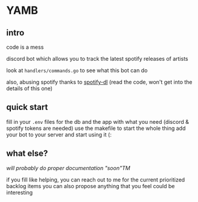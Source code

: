 # YAMB

## intro

code is a mess

discord bot which allows you to track the latest spotify releases of artists

look at `handlers/commands.go` to see what this bot can do

also, abusing spotify thanks to [spotify-dl](https://github.com/GuillemCastro/spotify-dl) (read the code, won't get into the details of this one)

## quick start

fill in your `.env` files for the db and the app with what you need (discord & spotify tokens are needed)
use the makefile to start the whole thing
add your bot to your server and start using it (:


## what else?

*will probably do proper documentation "soon"TM*

if you fill like helping, you can reach out to me for the current prioritized backlog items
you can also propose anything that you feel could be interesting
